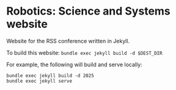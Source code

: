 # Robotics: Science and Systems website

Website for the RSS conference written in Jekyll.

To build this website: `bundle exec jekyll build -d $DEST_DIR`

For example, the following will build and serve locally:
```
bundle exec jekyll build -d 2025
bundle exec jekyll serve
``` 

